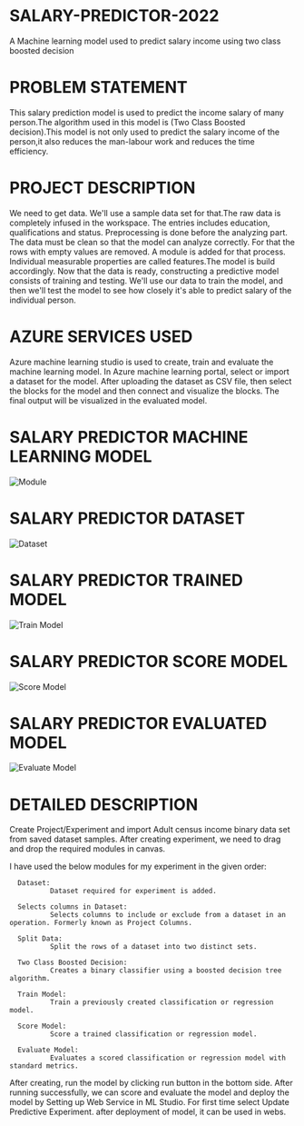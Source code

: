 # SALARY-PREDICTOR-2022
A Machine learning model used to predict salary income using two class boosted decision
# PROBLEM STATEMENT
This salary prediction model is used to predict the income salary of many person.The algorithm used in this model is (Two Class Boosted decision).This model is not only used to predict the salary income of the person,it also reduces the man-labour work and reduces the time efficiency.
# PROJECT DESCRIPTION
We need to get data. We'll use a sample data set for that.The raw data is completely infused in the workspace. The entries includes education, qualifications and status. Preprocessing is done before the analyzing part. The data must be clean so that the model can analyze correctly. For that the rows with empty values are removed. A module is added for that process. Individual measurable properties are called features.The model is build accordingly. Now that the data is ready, constructing a predictive model consists of training and testing. We'll use our data to train the model, and then we'll test the model to see how closely it's able to predict salary of the individual person.
# AZURE SERVICES USED
Azure machine learning studio is used to create, train and evaluate the machine learning model. In Azure machine learning portal, select or import a dataset for the model. After uploading the dataset as CSV file, then select the blocks for the model and then connect and visualize the blocks. The final output will be visualized in the evaluated model.
# SALARY PREDICTOR MACHINE LEARNING MODEL
![Module](https://user-images.githubusercontent.com/89576066/152300365-f5b97080-50f6-484d-ad63-652d9c743da9.PNG)
# SALARY PREDICTOR DATASET
![Dataset](https://user-images.githubusercontent.com/89576066/152300957-aca0209e-f848-427d-a187-2eea09dcdb88.PNG)
# SALARY PREDICTOR TRAINED MODEL
![Train Model](https://user-images.githubusercontent.com/89576066/152301090-26d7b702-7465-4b99-8394-11f88d3699bb.PNG)
# SALARY PREDICTOR SCORE MODEL
![Score Model](https://user-images.githubusercontent.com/89576066/152301300-5077bd3d-a5bf-4162-88d1-5c1ecea94033.PNG)
# SALARY PREDICTOR EVALUATED MODEL
![Evaluate Model](https://user-images.githubusercontent.com/89576066/152301424-e20b0ff2-276a-4507-bb8f-6c56df6c4d1c.PNG)
# DETAILED DESCRIPTION
Create Project/Experiment and import  Adult census income binary data set from saved dataset samples. After creating experiment, we need to drag and drop the required modules in canvas.

I have used the below modules for my experiment in the given order:
      
      
      Dataset:
              Dataset required for experiment is added.
               
      Selects columns in Dataset:
              Selects columns to include or exclude from a dataset in an operation. Formerly known as Project Columns.
               
      Split Data:
              Split the rows of a dataset into two distinct sets.
               
      Two Class Boosted Decision:
              Creates a binary classifier using a boosted decision tree algorithm.
         
      Train Model:
              Train a previously created classification or regression model.
               
      Score Model:
              Score a trained classification or regression model.
               
      Evaluate Model:
              Evaluates a scored classification or regression model with standard metrics.
              
              
After creating, run the model by clicking run button in the bottom side. After running successfully, we can score and evaluate the model and deploy the model by Setting up Web Service in ML Studio. For first time select Update Predictive Experiment. after deployment of model, it can be used in webs.               
               
